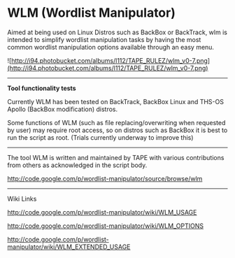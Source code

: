 # WLM (Wordlist Manipulator) #

Aimed at being used on Linux Distros such as BackBox or BackTrack,
wlm is intended to simplify wordlist manipulation tasks
by having the most common wordlist manipulation options available
through an easy menu.

![http://i94.photobucket.com/albums/l112/TAPE_RULEZ/wlm_v0-7.png](http://i94.photobucket.com/albums/l112/TAPE_RULEZ/wlm_v0-7.png)



---


**Tool functionality tests**

Currently WLM has been tested on BackTrack, BackBox Linux and THS-OS Apollo (BackBox modification) distros.

Some functions of WLM (such as file replacing/overwriting when requested by user) may require root access, so on distros such as BackBox it is best to run the script as root.
(Trials currently underway to improve this)


---


The tool WLM is written and maintained by TAPE with various contributions from others as acknowledged in the script body.

http://code.google.com/p/wordlist-manipulator/source/browse/wlm


---


Wiki Links

http://code.google.com/p/wordlist-manipulator/wiki/WLM_USAGE

http://code.google.com/p/wordlist-manipulator/wiki/WLM_OPTIONS

http://code.google.com/p/wordlist-manipulator/wiki/WLM_EXTENDED_USAGE